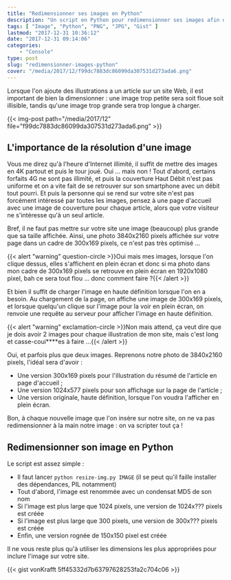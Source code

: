 ```yaml
---
title: "Redimensionner ses images en Python"
description: "Un script en Python pour redimensionner ses images afin d'inclure des images avec une résolution adaptée dans son site Web."
tags: [ "Image", "Python", "PNG", "JPG", "Gist" ]
lastmod: "2017-12-31 10:36:12"
date: "2017-12-31 09:14:06"
categories:
    - "Console"
type: post
slug: "redimensionner-images-python"
cover: "/media/2017/12/f99dc7883dc86099da307531d273ada6.png"
---
```


Lorsque l'on ajoute des illustrations a un article sur un site Web, il est important de bien la dimensionner : une image trop petite sera soit floue soit illisible, tandis qu'une image trop grande sera trop longue à charger.

{{< img-post path="/media/2017/12" file="f99dc7883dc86099da307531d273ada6.png" >}}

<!--more-->

## L'importance de la résolution d'une image

Vous me direz qu'à l'heure d'Internet illimité, il suffit de mettre des images en 4K partout et puis le tour joué. Oui ... mais non ! Tout d'abord, certains forfaits 4G ne sont pas illimité, et puis la couverture Haut Débit n'est pas uniforme et on a vite fait de se retrouver sur son smartphone avec un débit tout pourri. Et puis la personne qui se rend sur votre site n'est pas forcément intéressé par toutes les images, pensez à une page d'accueil avec une image de couverture pour chaque article, alors que votre visiteur ne s'intéresse qu'à un seul article.

Bref, il ne faut pas mettre sur votre site une image (beaucoup) plus grande que sa taille affichée. Ainsi, une photo 3840x2160 pixels affichée sur votre page dans un cadre de 300x169 pixels, ce n'est pas très optimisé ...

{{< alert "warning" question-circle >}}Oui mais mes images, lorsque l'on clique dessus, elles s'affichent en plein écran et donc si ma photo dans mon cadre de 300x169 pixels se retrouve en plein écran en 1920x1080 pixel, bah ce sera tout flou ... donc comment faire ?{{< /alert >}}

Et bien il suffit de charger l'image en haute définition lorsque l'on en a besoin. Au chargement de la page, on affiche une image de 300x169 pixels, et lorsque quelqu'un clique sur l'image pour la voir en plein écran, on renvoie une requête au serveur pour afficher l'image en haute définition.

{{< alert "warning" exclamation-circle >}}Non mais attend, ça veut dire que je dois avoir 2 images pour chaque illustration de mon site, mais c'est long et casse-coui****es à faire ...{{< /alert >}}

Oui, et parfois plus que deux images. Reprenons notre photo de 3840x2160 pixels, l'idéal sera d'avoir :

- Une version 300x169 pixels pour l'illustration du résumé de l'article en page d'accueil ;
- Une version 1024x577 pixels pour son affichage sur la page de l'article ;
- Une version originale, haute définition, lorsque l'on voudra l'afficher en plein écran.

Bon, à chaque nouvelle image que l'on insère sur notre site, on ne va pas redimensionner à la main notre image : on va scripter tout ça !

## Redimensionner son image en Python

Le script est assez simple :

- Il faut lancer `python resize-img.py IMAGE` (il se peut qu'il faille installer des dépendances, PIL notamment)
- Tout d'abord, l'image est renommée avec un condensat MD5 de son nom
- Si l'image est plus large que 1024 pixels, une version de 1024x??? pixels est créée
- Si l'image est plus large que 300 pixels, une version de 300x??? pixels est créée
- Enfin, une version rognée de 150x150 pixel est créée

Il ne vous reste plus qu'à utiliser les dimensions les plus appropriées pour inclure l'image sur votre site.

{{< gist vonKrafft 5ff45332d7b63797628253fa2c704c06 >}}